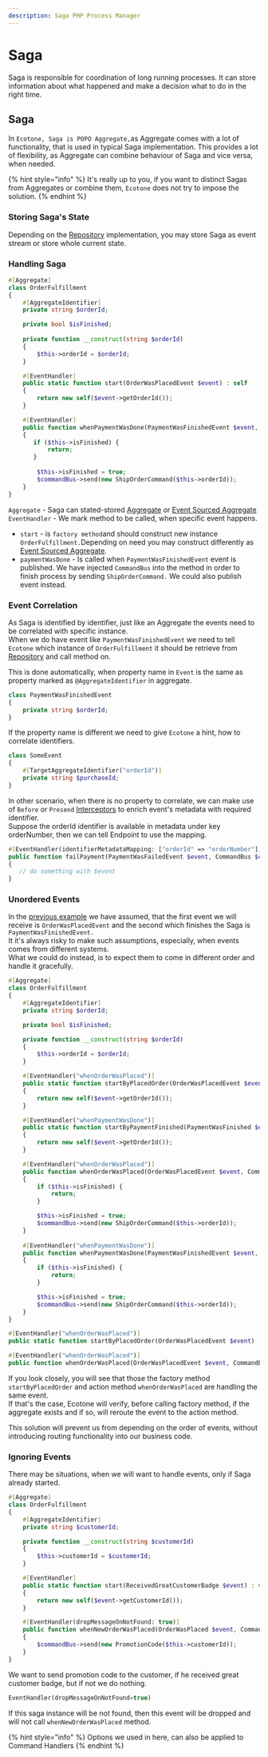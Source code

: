 ```yaml
---
description: Saga PHP Process Manager
---
```


# Saga

Saga is responsible for coordination of long running processes. It can store information about what happened and make a decision what to do in the right time.

## Saga

In `Ecotone, Saga is POPO Aggregate,`as Aggregate comes with a lot of functionality, that is used in typical Saga implementation. This provides a lot of flexibility, as Aggregate can combine behaviour of Saga and vice versa, when needed. 

{% hint style="info" %}
It's really up to you, if you want to distinct Sagas from Aggregates or combine them, `Ecotone` does not try to impose the solution.
{% endhint %}

### Storing Saga's State

Depending on the [Repository](command-handling/repository.md) implementation, you may store Saga as event stream or store whole current state. 

### Handling Saga

```php
#[Aggregate]
class OrderFulfillment
{
    #[AggregateIdentifier] 
    private string $orderId;

    private bool $isFinished;
   
    private function __construct(string $orderId)
    {
        $this->orderId = $orderId;
    }

    #[EventHandler] 
    public static function start(OrderWasPlacedEvent $event) : self
    {
        return new self($event->getOrderId());
    }

    #[EventHandler] 
    public function whenPaymentWasDone(PaymentWasFinishedEvent $event, CommandBus $commandBus) : self 
    {
       if ($this->isFinished) {
           return;
       }
    
        $this->isFinished = true;
        $commandBus->send(new ShipOrderCommand($this->orderId));
    }
}
```

`Aggregate` - Saga can stated-stored [Aggregate](command-handling/state-stored-aggregate.md) or [Event Sourced Aggregate]()  
`EventHandler` - We mark method to be called, when specific event happens. 

* `start` - is `factory method`and should construct new instance `OrderFulfillment.`Depending on need you may construct differently as [Event Sourced Aggregate]().
* `paymentWasDone` - Is called when `PaymentWasFinishedEvent` event is published. We have injected `CommandBus` into the method in order to finish process by sending `ShipOrderCommand.`  We could also publish event instead.

### Event Correlation

As Saga is identified by identifier, just like an Aggregate the events need to be correlated with specific instance.  
When we do have event like `PaymentWasFinishedEvent` we need to tell `Ecotone` which instance of `OrderFulfillment` it should be retrieve from [Repository](command-handling/repository.md) and call method on.

This is done automatically, when property name in `Event` is the same as property marked as `@AggregateIdentifier` in aggregate. 

```php
class PaymentWasFinishedEvent
{
    private string $orderId;
}
```

If the property name is different we need to give `Ecotone` a hint, how to correlate identifiers. 

```php
class SomeEvent
{
    #[TargetAggregateIdentifier("orderId")] 
    private string $purchaseId;
}
```

In other scenario, when there is no property to correlate, we can make use of `Before` or `Presend` [Interceptors](interceptors.md) to enrich event's metadata with required identifier.  
Suppose the orderId identifier is available in metadata under key orderNumber, then we can tell Endpoint to use the mapping.

```php
#[EventHandler(identifierMetadataMapping: ["orderId" => "orderNumber"])]
public function failPayment(PaymentWasFailedEvent $event, CommandBus $commandBus) : self 
{
   // do something with $event
}
```

### Unordered Events

In the [previous example](saga.md#handling-saga) we have assumed, that the first event we will receive is `OrderWasPlacedEvent` and the second which finishes the Saga is `PaymentWasFinishedEvent.`   
It it's always risky to make such assumptions, especially, when events comes from different systems.  
What we could do instead, is to expect them to come in different order and handle it gracefully.

```php
#[Aggregate] 
class OrderFulfillment
{
    #[AggregateIdentifier] 
    private string $orderId;

    private bool $isFinished;

    private function __construct(string $orderId)
    {
        $this->orderId = $orderId;
    }

    #[EventHandler("whenOrderWasPlaced")]
    public static function startByPlacedOrder(OrderWasPlacedEvent $event) : self
    {
        return new self($event->getOrderId());
    }

    #[EventHandler("whenPaymentWasDone")]
    public static function startByPaymentFinished(PaymentWasFinished $event) : self 
    {
        return new self($event->getOrderId());
    }

    #[EventHandler("whenOrderWasPlaced")]
    public function whenOrderWasPlaced(OrderWasPlacedEvent $event, CommandBus $commandBus) : self
    {
        if ($this->isFinished) {
            return;
        }

        $this->isFinished = true;
        $commandBus->send(new ShipOrderCommand($this->orderId));
    }
    
    #[EventHandler("whenPaymentWasDone")] 
    public function whenPaymentWasDone(PaymentWasFinishedEvent $event, CommandBus $commandBus) : self
    {
        if ($this->isFinished) {
            return;
        }

        $this->isFinished = true;
        $commandBus->send(new ShipOrderCommand($this->orderId));
    }
}
```

```php
#[EventHandler("whenOrderWasPlaced")]
public static function startByPlacedOrder(OrderWasPlacedEvent $event) : self

#[EventHandler("whenOrderWasPlaced")]
public function whenOrderWasPlaced(OrderWasPlacedEvent $event, CommandBus $commandBus) : self
```

If you look closely, you will see that those the factory method `startByPlacedOrder` and action method `whenOrderWasPlaced` are handling the same event.   
If that's the case, Ecotone will verify, before calling factory method, if the aggregate exists and if so, will reroute the event to the action method.   
  
This solution will prevent us from depending on the order of events, without introducing routing functionality into our business code.

### Ignoring Events

There may be situations, when we will want to handle events, only if Saga already started. 

```php
#[Aggregate] 
class OrderFulfillment
{
    #[AggregateIdentifier] 
    private string $customerId;

    private function __construct(string $customerId)
    {
        $this->customerId = $customerId;
    }

    #[EventHandler] 
    public static function start(ReceivedGreatCustomerBadge $event) : void
    {
        return new self($event->getCustomerId());
    }

    #[EventHandler(dropMessageOnNotFound: true)]
    public function whenNewOrderWasPlaced(OrderWasPlaced $event, CommandBus $commandBus) : void 
    {
        $commandBus->send(new PromotionCode($this->customerId));
    }
}
```

We want to send promotion code to the customer, if he received great customer badge, but if not we do nothing. 

```php
EventHandler(dropMessageOnNotFound=true)
```

If this saga instance will be not found, then this event will be dropped and will not call `whenNewOrderWasPlaced` method.

{% hint style="info" %}
Options we used in here, can also be applied to Command Handlers
{% endhint %}

